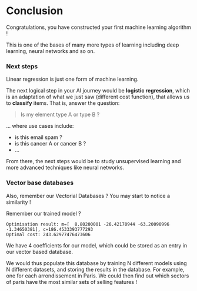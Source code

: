 # Conclusion

Congratulations, you have constructed your first machine learning algorithm !

This is one of the bases of many more types of learning including deep learning, neural networks and so on.

### Next steps

Linear regression is just one form of machine learning.&#x20;

The next logical step in your AI journey would be **logistic regression**, which is an adaptation of what we just saw (different cost function), that allows us to **classify** items. That is, answer the question:&#x20;

> Is my element type A or type B ?

... where use cases include:&#x20;

* is this email spam ?
* is this cancer A or cancer B ?
* ...

From there, the next steps would be to study unsupervised learning and more advanced techniques like neural networks.

### Vector base databases

Also, remember our Vectorial Databases ? You may start to notice a similarity !

Remember our trained model ?

```
Optimisation result: m=[  8.80200001 -26.42170944 -63.20090996  -1.34650381], c=186.4533393777293
Optimal cost: 243.62977476473606
```

We have 4 coefficients for our model, which could be stored as an entry in our vector based database.

We would thus populate this database by training N different models using N different datasets, and storing the results in the database. For example, one for each arrondissement in Paris. We could then find out which sectors of paris have the most similar sets of selling features !



